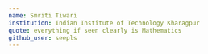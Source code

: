```yaml
---
name: Smriti Tiwari
institution: Indian Institute of Technology Kharagpur
quote: everything if seen clearly is Mathematics
github_user: seepls
---
```

